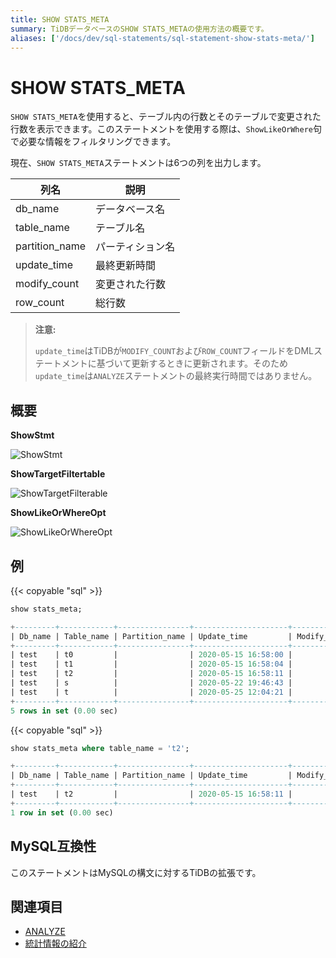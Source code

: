 ```yaml
---
title: SHOW STATS_META
summary: TiDBデータベースのSHOW STATS_METAの使用方法の概要です。
aliases: ['/docs/dev/sql-statements/sql-statement-show-stats-meta/']
---
```


# SHOW STATS_META

`SHOW STATS_META`を使用すると、テーブル内の行数とそのテーブルで変更された行数を表示できます。このステートメントを使用する際は、`ShowLikeOrWhere`句で必要な情報をフィルタリングできます。

現在、`SHOW STATS_META`ステートメントは6つの列を出力します。

| 列名 | 説明            |
| -------- | ------------- |
| db_name  |  データベース名    |
| table_name | テーブル名 |
| partition_name| パーティション名 |
| update_time | 最終更新時間 |
| modify_count | 変更された行数 |
| row_count | 総行数 |

> **注意:**
>
> `update_time`はTiDBが`MODIFY_COUNT`および`ROW_COUNT`フィールドをDMLステートメントに基づいて更新するときに更新されます。そのため`update_time`は`ANALYZE`ステートメントの最終実行時間ではありません。

## 概要

**ShowStmt**

![ShowStmt](/media/sqlgram/ShowStmt.png)

**ShowTargetFiltertable**

![ShowTargetFilterable](/media/sqlgram/ShowTargetFilterable.png)

**ShowLikeOrWhereOpt**

![ShowLikeOrWhereOpt](/media/sqlgram/ShowLikeOrWhereOpt.png)

## 例

{{< copyable "sql" >}}

```sql
show stats_meta;
```

```sql
+---------+------------+----------------+---------------------+--------------+-----------+
| Db_name | Table_name | Partition_name | Update_time         | Modify_count | Row_count |
+---------+------------+----------------+---------------------+--------------+-----------+
| test    | t0         |                | 2020-05-15 16:58:00 |            0 |         0 |
| test    | t1         |                | 2020-05-15 16:58:04 |            0 |         0 |
| test    | t2         |                | 2020-05-15 16:58:11 |            0 |         0 |
| test    | s          |                | 2020-05-22 19:46:43 |            0 |         0 |
| test    | t          |                | 2020-05-25 12:04:21 |            0 |         0 |
+---------+------------+----------------+---------------------+--------------+-----------+
5 rows in set (0.00 sec)
```

{{< copyable "sql" >}}

```sql
show stats_meta where table_name = 't2';
```

```sql
+---------+------------+----------------+---------------------+--------------+-----------+
| Db_name | Table_name | Partition_name | Update_time         | Modify_count | Row_count |
+---------+------------+----------------+---------------------+--------------+-----------+
| test    | t2         |                | 2020-05-15 16:58:11 |            0 |         0 |
+---------+------------+----------------+---------------------+--------------+-----------+
1 row in set (0.00 sec)
```

## MySQL互換性

このステートメントはMySQLの構文に対するTiDBの拡張です。

## 関連項目

* [ANALYZE](/sql-statements/sql-statement-analyze-table.md)
* [統計情報の紹介](/statistics.md)